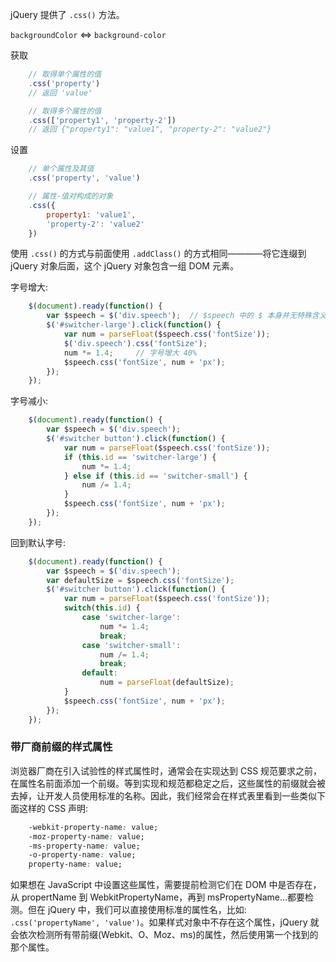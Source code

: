 
jQuery 提供了 `.css()` 方法。

`backgroundColor` <=> `background-color`

获取
```js
    // 取得单个属性的值
    .css('property')
    // 返回 'value'

    // 取得多个属性的值
    .css(['property1', 'property-2'])
    // 返回 {"property1": "value1", "property-2": "value2"}
```

设置
```js
    // 单个属性及其值
    .css('property', 'value')

    // 属性-值对构成的对象
    .css({
        property1: 'value1',
        'property-2': 'value2'
    })
```

使用 `.css()` 的方式与前面使用 `.addClass()` 的方式相同————将它连缀到 jQuery 对象后面，这个 jQuery 对象包含一组 DOM 元素。

字号增大:
```js
    $(document).ready(function() {
        var $speech = $('div.speech');  // $speech 中的 $ 本身并无特殊含义，只是提醒程序员 speech 保存的是一个 jQuery 对象
        $('#switcher-large').click(function() {
            var num = parseFloat($speech.css('fontSize'));
            $('div.speech').css('fontSize');
            num *= 1.4;     // 字号增大 40%
            $speech.css('fontSize', num + 'px');
        });
    });
```

字号减小:
```js
    $(document).ready(function() {
        var $speech = $('div.speech');
        $('#switcher button').click(function() {
            var num = parseFloat($speech.css('fontSize'));
            if (this.id == 'switcher-large') {
                num *= 1.4;
            } else if (this.id == 'switcher-small') {
                num /= 1.4;
            }
            $speech.css('fontSize', num + 'px');
        });
    });
```

回到默认字号:
```js
    $(document).ready(function() {
        var $speech = $('div.speech');
        var defaultSize = $speech.css('fontSize');
        $('#switcher button').click(function() {
            var num = parseFloat($speech.css('fontSize'));
            switch(this.id) {
                case 'switcher-large':
                    num *= 1.4;
                    break;
                case 'switcher-small':
                    num /= 1.4;
                    break;
                default:
                    num = parseFloat(defaultSize);
            }
            $speech.css('fontSize', num + 'px');
        });
    });
```

### 带厂商前缀的样式属性

浏览器厂商在引入试验性的样式属性时，通常会在实现达到 CSS 规范要求之前，在属性名前面添加一个前缀。等到实现和规范都稳定之后，这些属性的前缀就会被去掉，让开发人员使用标准的名称。因此，我们经常会在样式表里看到一些类似下面这样的 CSS 声明:
```css
    -webkit-property-name: value;
    -moz-property-name: value;
    -ms-property-name: value;
    -o-property-name: value;
    property-name: value;
```
如果想在 JavaScript 中设置这些属性，需要提前检测它们在 DOM 中是否存在，从 propertName 到 WebkitPropertyName，再到 msPropertyName...都要检测。但在 jQuery 中，我们可以直接使用标准的属性名，比如: `.css('propertyName', 'value')`。如果样式对象中不存在这个属性，jQuery 就会依次检测所有带前缀(Webkit、O、Moz、ms)的属性，然后使用第一个找到的那个属性。
